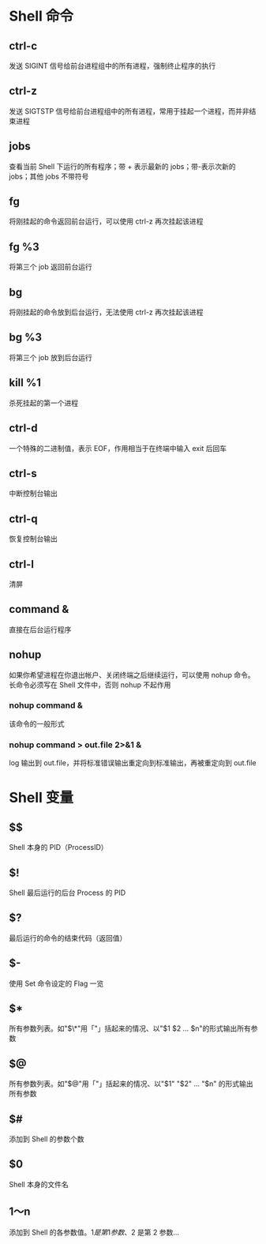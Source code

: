 # Shell 命令

## ctrl-c

发送 SIGINT 信号给前台进程组中的所有进程，强制终止程序的执行

## ctrl-z

发送 SIGTSTP 信号给前台进程组中的所有进程，常用于挂起一个进程，而并非结束进程

## jobs

查看当前 Shell 下运行的所有程序；带 + 表示最新的 jobs；带-表示次新的 jobs；其他 jobs 不带符号

## fg

将刚挂起的命令返回前台运行，可以使用 ctrl-z 再次挂起该进程

## fg %3

将第三个 job 返回前台运行

## bg

将刚挂起的命令放到后台运行，无法使用 ctrl-z 再次挂起该进程

## bg %3

将第三个 job 放到后台运行

## kill %1

杀死挂起的第一个进程

## ctrl-d

一个特殊的二进制值，表示 EOF，作用相当于在终端中输入 exit 后回车

## ctrl-s

中断控制台输出

## ctrl-q

恢复控制台输出

## ctrl-l

清屏

## command &

直接在后台运行程序

## nohup

如果你希望进程在你退出帐户、关闭终端之后继续运行，可以使用 nohup 命令。长命令必须写在 Shell 文件中，否则 nohup 不起作用

### nohup command &

该命令的一般形式

### nohup command > out.file 2>&1 &

log 输出到 out.file，并将标准错误输出重定向到标准输出，再被重定向到 out.file

# Shell 变量

## $$

Shell 本身的 PID（ProcessID）

## $!

Shell 最后运行的后台 Process 的 PID

## $?

最后运行的命令的结束代码（返回值）

## $-

使用 Set 命令设定的 Flag 一览

## $\*

所有参数列表。如"$\*"用「"」括起来的情况、以"$1 $2 … $n"的形式输出所有参数

## $@

所有参数列表。如"$@"用「"」括起来的情况、以"$1" "$2" … "$n" 的形式输出所有参数

## $#

添加到 Shell 的参数个数

## $0

Shell 本身的文件名

## $1～$n

添加到 Shell 的各参数值。$1 是第 1 参数、$2 是第 2 参数…
